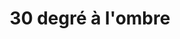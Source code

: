 ---
title: "30 degré à l'ombre"
url: /boulogne-sur-mer/30-degre-a-lombre/
shop: décoration intérieure
---